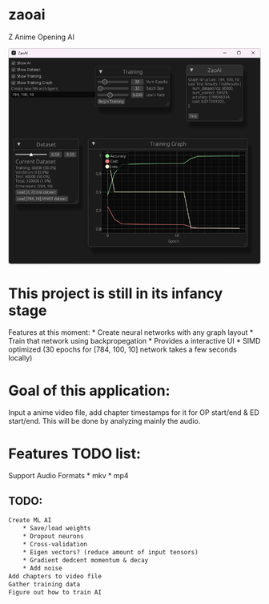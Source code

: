 # zaoai
Z Anime Opening AI

![alt text](img/showcase2.png)

# This project is still in its infancy stage
Features at this moment:
    * Create neural networks with any graph layout
    * Train that network using backpropegation
    * Provides a interactive UI
    * SIMD optimized (30 epochs for [784, 100, 10] network takes a few seconds locally)

# Goal of this application:
Input a anime video file, add chapter timestamps for it for OP start/end & ED start/end.
This will be done by analyzing mainly the audio.

# Features TODO list:
Support Audio Formats
    * mkv
    * mp4

## TODO:
    Create ML AI
        * Save/load weights
        * Dropout neurons
        * Cross-validation
        * Eigen vectors? (reduce amount of input tensors)
        * Gradient dedcent momentum & decay
        * Add noise
    Add chapters to video file
    Gather training data
    Figure out how to train AI